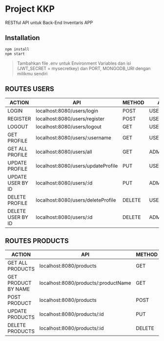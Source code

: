 # Project KKP 
RESTful API untuk Back-End Inventaris APP

## Installation
```sh
npm install
npm start
```

> Tambahkan file .env untuk Environment Variables dan isi (JWT_SECRET = mysecretkey) dan PORT, MONGODB_URI dengan milikmu sendiri

## ROUTES USERS

| ACTION | API | METHOD | AUTH |
| ------ | ------ | ------ | ------ |
| LOGIN | localhost:8080/users/login | POST | USER |
| REGISTER | localhost:8080/users/register | POST | USER |
| LOGOUT | localhost:8080/users/logout | GET | USER |
| GET PROFILE | localhost:8080/users/:username | GET | USER/ADMIN |
| GET ALL PROFILE | localhost:8080/users/all | GET | ADMIN |
| UPDATE PROFILE | localhost:8080/users/updateProfile | PUT | USER/ADMIN |
| UPDATE USER BY ID | localhost:8080/users/:id | PUT | ADMIN |
| DELETE PROFILE | localhost:8080/users/deleteProfile | DELETE | USER/ADMIN |
| DELETE USER BY ID | localhost:8080/users/:id | DELETE | ADMIN |

## ROUTES PRODUCTS

| ACTION | API | METHOD | AUTH |
| ------ | ------ | ------ | ------ |
| GET ALL PRODUCTS | localhost:8080/products | GET | USER |
| GET PRODUCT BY NAME | localhost:8080/products/:productName | GET | USER |
| POST PRODUCT | localhost:8080/products | POST | USER |
| UPDATE PRODUCTS | localhost:8080/products/:id | PUT | USER/ADMIN |
| DELETE PRODUCTS | localhost:8080/products/:id | DELETE | USER/ADMIN |


